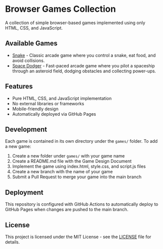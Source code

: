 # Browser Games Collection

A collection of simple browser-based games implemented using only HTML, CSS, and JavaScript.

## Available Games

- [Snake](./games/snake/) - Classic arcade game where you control a snake, eat food, and avoid collisions.
- [Space Dodger](./games/space-dodger/) - Fast-paced arcade game where you pilot a spaceship through an asteroid field, dodging obstacles and collecting power-ups.

## Features

- Pure HTML, CSS, and JavaScript implementation
- No external libraries or frameworks
- Mobile-friendly design
- Automatically deployed via GitHub Pages

## Development

Each game is contained in its own directory under the `games/` folder. To add a new game:

1. Create a new folder under `games/` with your game name
2. Create a README.md file with the Game Design Document
3. Implement the game using index.html, style.css, and script.js files
4. Create a new branch with the name of your game
5. Submit a Pull Request to merge your game into the main branch

## Deployment

This repository is configured with GitHub Actions to automatically deploy to GitHub Pages when changes are pushed to the main branch.

## License

This project is licensed under the MIT License - see the [LICENSE](./LICENSE) file for details.
